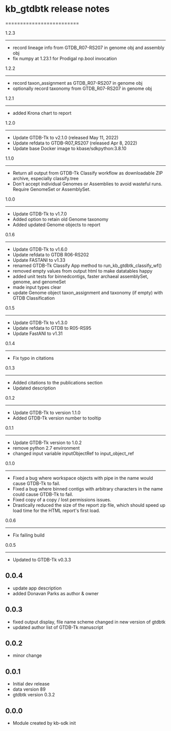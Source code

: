 # kb_gtdbtk release notes
=========================

1.2.3
_____
* record lineage info from GTDB_R07-RS207 in genome obj and assembly obj
* fix numpy at 1.23.1 for Prodigal np.bool invocation

1.2.2
_____
* record taxon_assignment as GTDB_R07-RS207 in genome obj
* optionally record taxonomy from GTDB_R07-RS207 in genome obj

1.2.1
_____
* added Krona chart to report

1.2.0
_____
* Update GTDB-Tk to v2.1.0 (released May 11, 2022)
* Update refdata to GTDB-R07_RS207 (released Apr 8, 2022)
* Update base Docker image to kbase/sdkpython:3.8.10

1.1.0
______
* Return all output from GTDB-Tk Classify workflow as downloadable ZIP archive, especially classify.tree
* Don't accept individual Genomes or Assemblies to avoid wasteful runs.  Require GenomeSet or AssemblySet.

1.0.0
______
* Update GTDB-Tk to v1.7.0
* Added option to retain old Genome taxonomy
* Added updated Genome objects to report

0.1.6
______
* Update GTDB-Tk to v1.6.0
* Update refdata to GTDB R06-RS202
* Update FASTANI to v1.33
* renamed GTDB-Tk Classify App method to run_kb_gtdbtk_classify_wf()
* removed empty values from output html to make datatables happy
* added unit tests for binnedcontigs, faster archaeal assemblySet, genome, and genomeSet
* made input types clear
* update Genome object taxon_assignment and taxonomy (if empty) with GTDB Classification

0.1.5
______
* Update GTDB-Tk to v1.3.0
* Update refdata to GTDB to R05-RS95
* Update FastANI to v1.31

0.1.4
______
* Fix typo in citations

0.1.3
______
* Added citations to the publications section
* Updated description

0.1.2
______
* Update GTDB-Tk to version 1.1.0
* Added GTDB-Tk version number to tooltip


0.1.1
_____
* Update GTDB-Tk version to 1.0.2
* remove python 2.7 environment
* changed input variable inputObjectRef to input_object_ref

0.1.0
_____
* Fixed a bug where workspace objects with pipe in the name would cause GTDB-Tk to fail.
* Fixed a bug where binned contigs with arbitrary characters in the name could cause GTDB-Tk to
  fail.
* Fixed copy of a copy / lost permissions issues.
* Drastically reduced the size of the report zip file, which should speed up load time for
  the HTML report's first load.

0.0.6
_____
* Fix failing build

0.0.5
_____
* Updated to GTDB-Tk v0.3.3

0.0.4
-----
* update app description
* added Donavan Parks as author & owner

0.0.3
-----
* fixed output display, file name scheme changed in new version of gtdbtk
* updated author list of GTDB-Tk manuscript

0.0.2
-----
* minor change

0.0.1
-----
* Initial dev release
* data version 89
* gtdbtk version 0.3.2

0.0.0
-----
* Module created by kb-sdk init
